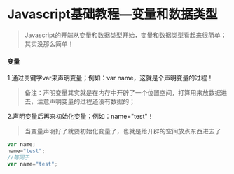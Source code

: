# Javascript基础教程—变量和数据类型
>Javascript的开端从变量和数据类型开始，变量和数据类型看起来很简单；其实没那么简单！

#### 变量
1.通过关键字var来声明变量；例如：var name，这就是个声明变量的过程！

>备注：声明变量其实就是在内存中开辟了一个位置空间，打算用来放数据进去，注意声明变量的过程还没有数据的；

2.声明变量后再来初始化变量；例如：name="test"！
>当变量声明好了就要初始化变量了，也就是给开辟的空间放点东西进去了
```javascript
var name;
name="test";
//等同于
var name="test";
```
